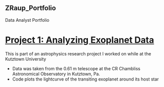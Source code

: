 ## ZRaup_Portfolio
Data Analyst Portfolio

# [Project 1: Analyzing Exoplanet Data](https://zraup.github.io/ZRaup_Portfolio/)

This is part of an astrophysics research project I worked on while at the Kutztown University
  - Data was taken from the 0.61 m telescope at the CR Chambliss Astronomical Observatory in Kutztown, Pa.
  - Code plots the lightcurve of the transiting exoplanet around its host star
